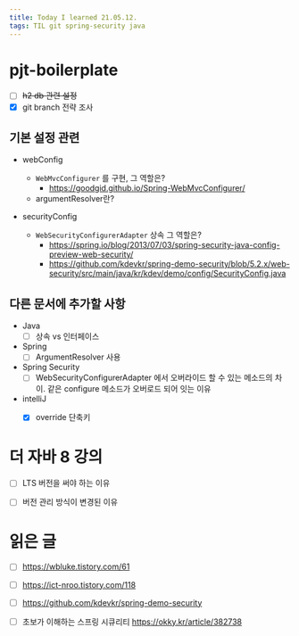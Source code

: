 ```yaml
---
title: Today I learned 21.05.12.
tags: TIL git spring-security java
---
```


# pjt-boilerplate

- [ ] ~~h2 db 관련 설정~~
- [x] git branch 전략 조사

## 기본 설정 관련

- webConfig
  - `WebMvcConfigurer`  를 구현, 그 역할은?
    - https://goodgid.github.io/Spring-WebMvcConfigurer/
  - argumentResolver란?

- securityConfig

  - `WebSecurityConfigurerAdapter` 상속 그 역할은?
    -  https://spring.io/blog/2013/07/03/spring-security-java-config-preview-web-security/
    - https://github.com/kdevkr/spring-demo-security/blob/5.2.x/web-security/src/main/java/kr/kdev/demo/config/SecurityConfig.java

  

## 다른 문서에 추가할 사항

- Java
  - [ ] 상속 vs 인터페이스
- Spring
  - [ ] ArgumentResolver 사용
- Spring Security
  - [ ] WebSecurityConfigurerAdapter 에서 오버라이드 할 수 있는 메소드의 차이. 같은 configure 메소드가 오버로드 되어 잇는 이유 
- intelliJ
  - [x] override 단축키



# 더 자바 8 강의

- [ ] LTS 버전을 써야 하는 이유
- [ ] 버전 관리 방식이 변경된 이유



# 읽은 글

- [ ] https://wbluke.tistory.com/61

- [ ] https://ict-nroo.tistory.com/118

- [ ] https://github.com/kdevkr/spring-demo-security

- [ ] 초보가 이해하는 스프링 시큐리티 https://okky.kr/article/382738